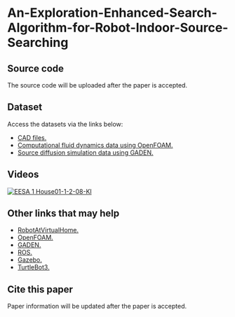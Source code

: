 # An-Exploration-Enhanced-Search-Algorithm-for-Robot-Indoor-Source-Searching

## Source code

The source code will be uploaded after the paper is accepted.

## Dataset

Access the datasets via the links below:
- [CAD files.](https://huggingface.co/datasets/WangHaaa/SourceSearchingDatasetCAD)
- [Computational fluid dynamics data using OpenFOAM.](https://huggingface.co/datasets/WangHaaa/SourceSearchingDatasetFOAM)
- [Source diffusion simulation data using GADEN.](https://huggingface.co/datasets/WangHaaa/SourceSearchingDatasetGADEN)

## Videos

[![EESA 1 House01-1-2-08-KI](https://img.youtube.com/vi/3SqdmiUk0OE/maxresdefault.jpg)](https://youtu.be/3SqdmiUk0OE)


## Other links that may help

- [RobotAtVirtualHome.](https://github.com/DavidFernandezChaves/RobotAtVirtualHome)
- [OpenFOAM.](https://openfoam.org/)
- [GADEN.](https://github.com/MAPIRlab/gaden)
- [ROS.](https://www.ros.org/)
- [Gazebo.](https://gazebosim.org/home)
- [TurtleBot3.](https://emanual.robotis.com/docs/en/platform/turtlebot3/overview/)

## Cite this paper

Paper information will be updated after the paper is accepted.
